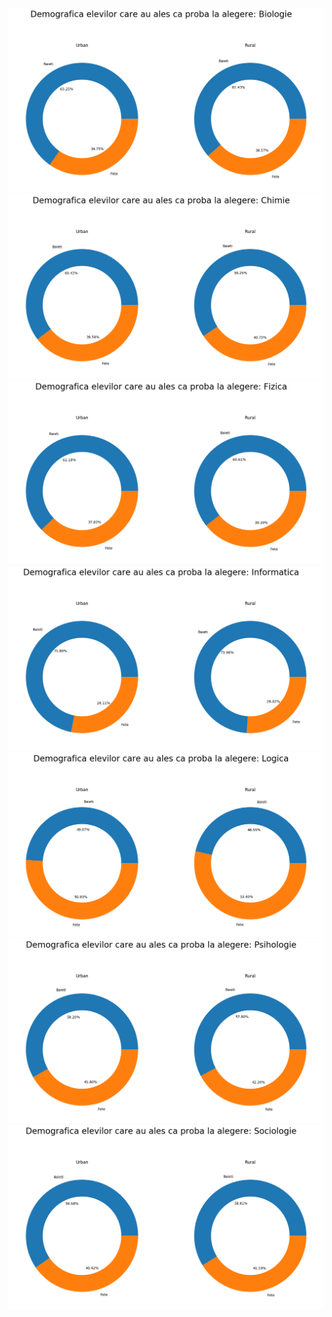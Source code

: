 ![](https://github.com/paubric/python-baccalaureate-analysis/blob/master/Biologie.png)
![](https://github.com/paubric/python-baccalaureate-analysis/blob/master/Chimie.png)
![](https://github.com/paubric/python-baccalaureate-analysis/blob/master/Fizica.png)
![](https://github.com/paubric/python-baccalaureate-analysis/blob/master/Informatica.png)
![](https://github.com/paubric/python-baccalaureate-analysis/blob/master/Logica.png)
![](https://github.com/paubric/python-baccalaureate-analysis/blob/master/Psihologie.png)
![](https://github.com/paubric/python-baccalaureate-analysis/blob/master/Sociologie.png)
